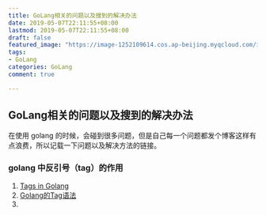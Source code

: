 ```yaml
---
title: GoLang相关的问题以及搜到的解决办法
date: 2019-05-07T22:11:55+08:00
lastmod: 2019-05-07T22:11:55+08:00
draft: false
featured_image: "https://image-1252109614.cos.ap-beijing.myqcloud.com/img/20210508201518.png"
tags:
- GoLang
categories: GoLang
comment: true

---
```


## GoLang相关的问题以及搜到的解决办法

在使用 golang 的时候，会碰到很多问题，但是自己每一个问题都发个博客这样有点浪费，所以记载一下问题以及解决方法的链接。

### golang 中反引号（tag）的作用

1. [Tags in Golang](https://juejin.im/post/5b338516f265da596e4ceb9e)
2. [Golang的Tag语法](https://studygolang.com/articles/14469)
3. 